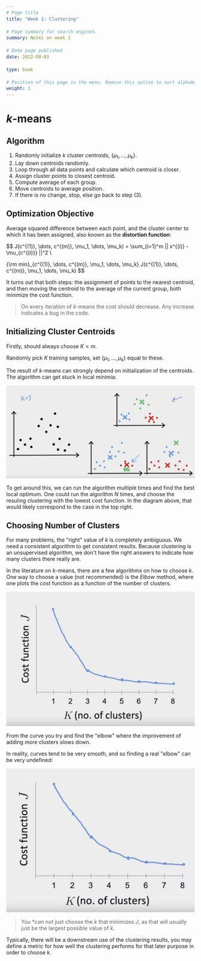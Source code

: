 ```yaml
---
# Page title
title: "Week 1: Clustering"

# Page summary for search engines.
summary: Notes on week 1

# Date page published
date: 2022-08-03

type: book

# Position of this page in the menu. Remove this option to sort alphabetically.
weight: 1
---
```


# $k$-means

## Algorithm

1. Randomly initialize $k$ cluster centroids, $\{ \mu_1, ..., \mu_k\}$.
2. Lay down centroids randomly. 
3. Loop through all data points and calculate which centroid is closer.
4. Assign cluster points to closest centroid.
5. Compute average of each group.
6. Move centroids to average position. 
7. If there is no change, stop, else go back to step (3).

## Optimization Objective 

Average squared difference between each point, and the cluster center to which it has been assigned, also known as the **distortion function**:

$$
J(c^{(1)}, \dots, c^{(m)}, \mu_1, \dots, \mu_k) = \sum_{i=1}^m || x^{(i)} - \mu_{c^{(i)}} ||^2 \\

{\rm min}_{c^{(1)}, \dots, c^{(m)}, \mu_1, \dots, \mu_k} J(c^{(1)}, \dots, c^{(m)}, \mu_1, \dots, \mu_k)
$$

It turns out that both steps: the assignment of points to the nearest centroid, and then moving the centroid to the average of the current group, both minimize the cost function. 

> On every iteration of $k$-means the cost should decrease. Any increase indicates a bug in the code. 

## Initializing Cluster Centroids

Firstly, should always choose $K < m$. 

Randomly pick $K$ training samples, set $\{ \mu_1, \dots, \mu_k\}$ equal to these.

The result of $k$-means can strongly depend on initialization of the centroids. The algorithm can get stuck in local minimia:

![](kmeans_init_dep.png)

To get around this, we can run the algorithm multiple times and find the best local optimum. One could run the algorithm $N$ times, and choose the resuling clustering with the lowest cost function. In the diagram above, that would likely correspond to the case in the top right. 

## Choosing Number of Clusters 

For many problems, the "right" value of $k$ is completely ambiguous. We need a consistent algorithm to get consistent results. Because clustering is an unsupervised algorithm, we don't have the right answers to indicate how many clusters there really are. 

In the literature on $k$-means, there are a few algorithms on how to choose $k$. One way to choose a value (not recommended) is the *Elbow* method, where one plots the cost function as a function of the number of clusters. 

![](elbow1.png)

From the curve you try and find the "elbow" where the improvement of adding more clusters slows down. 

In reality, curves tend to be very smooth, and so finding a real "elbow" can be very undefined: 

![](elbow2.png)

> You **can not* just choose the $k$ that minimizes $J$, as that will usually just be the largest possible value of $k$. 

Typically, there will be a downstream use of the clustering results, you may define a metric for how well the clustering performs for that later purpose in order to choose $k$. 